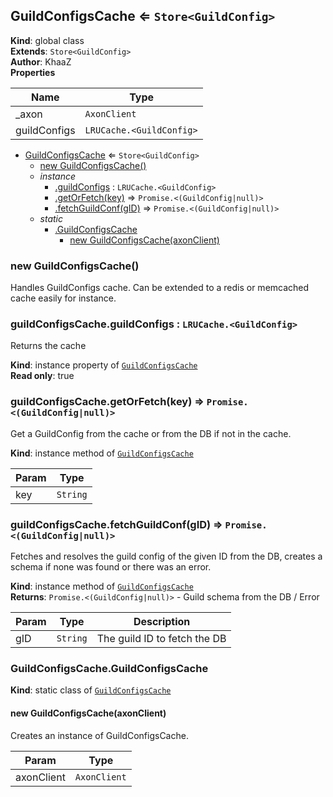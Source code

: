 <a name="GuildConfigsCache"></a>

## GuildConfigsCache ⇐ <code>Store&lt;GuildConfig&gt;</code>
**Kind**: global class  
**Extends**: <code>Store&lt;GuildConfig&gt;</code>  
**Author**: KhaaZ  
**Properties**

| Name | Type |
| --- | --- |
| _axon | <code>AxonClient</code> | 
| guildConfigs | <code>LRUCache.&lt;GuildConfig&gt;</code> | 


* [GuildConfigsCache](#GuildConfigsCache) ⇐ <code>Store&lt;GuildConfig&gt;</code>
    * [new GuildConfigsCache()](#new_GuildConfigsCache_new)
    * _instance_
        * [.guildConfigs](#GuildConfigsCache+guildConfigs) : <code>LRUCache.&lt;GuildConfig&gt;</code>
        * [.getOrFetch(key)](#GuildConfigsCache+getOrFetch) ⇒ <code>Promise.&lt;(GuildConfig\|null)&gt;</code>
        * [.fetchGuildConf(gID)](#GuildConfigsCache+fetchGuildConf) ⇒ <code>Promise.&lt;(GuildConfig\|null)&gt;</code>
    * _static_
        * [.GuildConfigsCache](#GuildConfigsCache.GuildConfigsCache)
            * [new GuildConfigsCache(axonClient)](#new_GuildConfigsCache.GuildConfigsCache_new)

<a name="new_GuildConfigsCache_new"></a>

### new GuildConfigsCache()
Handles GuildConfigs cache.
Can be extended to a redis or memcached cache easily for instance.

<a name="GuildConfigsCache+guildConfigs"></a>

### guildConfigsCache.guildConfigs : <code>LRUCache.&lt;GuildConfig&gt;</code>
Returns the cache

**Kind**: instance property of [<code>GuildConfigsCache</code>](#GuildConfigsCache)  
**Read only**: true  
<a name="GuildConfigsCache+getOrFetch"></a>

### guildConfigsCache.getOrFetch(key) ⇒ <code>Promise.&lt;(GuildConfig\|null)&gt;</code>
Get a GuildConfig from the cache or from the DB if not in the cache.

**Kind**: instance method of [<code>GuildConfigsCache</code>](#GuildConfigsCache)  

| Param | Type |
| --- | --- |
| key | <code>String</code> | 

<a name="GuildConfigsCache+fetchGuildConf"></a>

### guildConfigsCache.fetchGuildConf(gID) ⇒ <code>Promise.&lt;(GuildConfig\|null)&gt;</code>
Fetches and resolves the guild config of the given ID from the DB, creates a schema if none was found or there was an error.

**Kind**: instance method of [<code>GuildConfigsCache</code>](#GuildConfigsCache)  
**Returns**: <code>Promise.&lt;(GuildConfig\|null)&gt;</code> - Guild schema from the DB / Error  

| Param | Type | Description |
| --- | --- | --- |
| gID | <code>String</code> | The guild ID to fetch the DB |

<a name="GuildConfigsCache.GuildConfigsCache"></a>

### GuildConfigsCache.GuildConfigsCache
**Kind**: static class of [<code>GuildConfigsCache</code>](#GuildConfigsCache)  
<a name="new_GuildConfigsCache.GuildConfigsCache_new"></a>

#### new GuildConfigsCache(axonClient)
Creates an instance of GuildConfigsCache.


| Param | Type |
| --- | --- |
| axonClient | <code>AxonClient</code> | 


